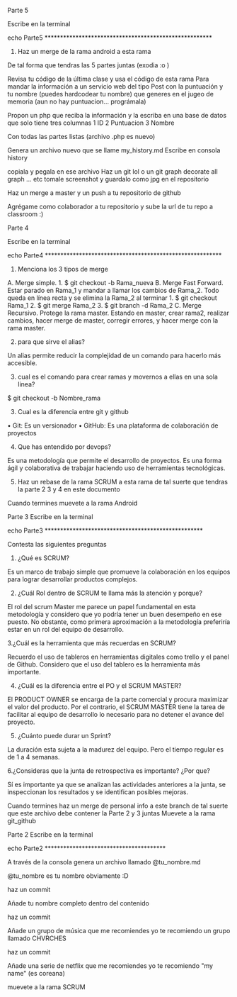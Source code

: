 Parte 5

Escribe en la terminal

echo Parte5 ******************************************************

1. Haz un merge de la rama android a esta rama 

De tal forma que tendras las 5 partes juntas (exodia :o )

Revisa tu código de la última clase
y usa el código de esta rama
Para mandar la información a un servicio web del tipo Post 
con la puntuación y tu nombre (puedes hardcodear tu nombre)
que generes en el jugeo de memoria
(aun no hay puntuacion... prográmala)

Propon un php que reciba la información  y la escriba en una base de datos
que solo tiene tres columnas
1 ID
2 Puntuacion
3 Nombre

Con todas las partes listas
(archivo .php es nuevo)

Genera un archivo nuevo que se llame my_history.md
Escribe en consola
history

copiala y pegala en ese archivo
Haz un git lol o un git graph decorate all graph ... etc tomale screenshot 
y guardalo como jpg en el repositorio

Haz un merge a master y un push a tu repositorio de github

Agrégame como colaborador a tu repositorio y sube la url de tu repo a classroom :) 

Parte 4

Escribe en la terminal

echo Parte4 *********************************************************

1. Menciona los 3 tipos de merge

A. Merge simple.
    1. $ git checkout -b Rama_nueva
B. Merge Fast Forward. Estar parado en Rama_1 y mandar a llamar los cambios de Rama_2. Todo queda en línea recta y se elimina la Rama_2 al terminar
    1. $ git checkout Rama_1
    2. $ git merge Rama_2
    3. $ git branch -d Rama_2
C. Merge Recursivo. Protege la rama master. Estando en master, crear rama2, realizar cambios, hacer merge de master, corregir errores, y hacer merge con la rama master.

2. para que sirve el alias?

Un alias permite reducir la complejidad de un comando para hacerlo más accesible.

3. cual es el comando para crear ramas y movernos a ellas en una sola linea?

$ git checkout -b Nombre_rama

3. Cual es la diferencia entre git y github

• Git: Es un versionador
• GitHub: Es una plataforma de colaboración de proyectos

4. Que has entendido por devops?

Es una metodología que permite el desarrollo de proyectos.
Es una forma ágil y colaborativa de trabajar haciendo uso de herramientas tecnológicas.

5. Haz un rebase de la rama SCRUM a esta rama
de tal suerte que tendras la parte 2 3 y 4 en este documento

Cuando termines muevete a la rama Android

Parte 3
Escribe en la terminal

echo Parte3 ***************************************************

Contesta las siguientes preguntas

1. ¿Qué es SCRUM?

Es un marco de trabajo simple que promueve la colaboración en los equipos para lograr desarrollar productos complejos.

2. ¿Cuál Rol dentro de SCRUM te llama más la atención y porque?

El rol del scrum Master me parece un papel fundamental en esta metodología y considero que yo podría tener un buen desempeño en ese puesto.
No obstante, como primera aproximación a la metodología preferiría estar en un rol del equipo de desarrollo.

3.¿Cuál es la herramienta que más recuerdas en SCRUM?

Recuerdo el uso de tableros en herramientas digitales como trello y el panel de Github.
Considero que el uso del tablero es la herramienta más importante.

4. ¿Cuál es la diferencia entre el PO y el SCRUM MASTER?

El PRODUCT OWNER se encarga de la parte comercial y procura maximizar el valor del producto.
Por el contrario, el SCRUM MASTER tiene la tarea de facilitar al equipo de desarrollo lo necesario para no detener el avance del proyecto.

5. ¿Cuánto puede durar un Sprint?

La duración esta sujeta a la madurez del equipo. Pero el tiempo regular es de 1 a 4 semanas.

6.¿Consideras que la junta de retrospectiva es importante? ¿Por que?

Sí es importante ya que se analizan las actividades anteriores a la junta, se inspeccionan los resultados y se identifican posibles mejoras.

Cuando termines haz un merge de personal info a este branch
de tal suerte que este archivo debe contener la Parte 2 y 3 juntas
Muevete a la rama git_github

Parte 2
Escribe en la terminal

echo Parte2 ***************************************

A través de la consola genera un archivo llamado
@tu_nombre.md

@tu_nombre es tu nombre obviamente :D

haz un commit

Añade tu nombre completo dentro del contenido

haz un commit

Añade un grupo de música que me recomiendes
yo te recomiendo un grupo llamado CHVRCHES

haz un commit

Añade una serie de netflix que me recomiendes
yo te recomiendo "my name" (es coreana)

muevete a la rama SCRUM

